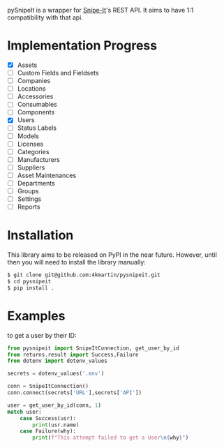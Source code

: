 pySnipeIt is a wrapper for [Snipe-It](https://snipeitapp.com/)'s REST API. It aims to have 1:1 compatibility with that api.

# Implementation Progress

- [x] Assets
- [ ] Custom Fields and Fieldsets
- [ ] Companies
- [ ] Locations
- [ ] Accessories
- [ ] Consumables
- [ ] Components
- [x] Users
- [ ] Status Labels
- [ ] Models
- [ ] Licenses
- [ ] Categories
- [ ] Manufacturers
- [ ] Suppliers
- [ ] Asset Maintenances
- [ ] Departments
- [ ] Groups
- [ ] Settings
- [ ] Reports

# Installation

This library aims to be released on PyPI in the near future. However, until then you will need to install the library manually:

```bash
$ git clone git@github.com:4kmartin/pysnipeit.git
$ cd pysnipeit
$ pip install .
```
# Examples 

to get a user by their ID:

```python
from pysnipeit import SnipeItConnection, get_user_by_id
from returns.result import Success,Failure
from dotenv import dotenv_values

secrets = dotenv_values('.env')

conn = SnipeItConnection()
conn.connect(secrets['URL'],secrets['API'])

user = get_user_by_id(conn, 1)
match user:
    case Success(usr):
        print(usr.name)
    case Failure(why):
        print(f"This attempt failed to get a User\n{why}")
```
